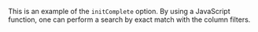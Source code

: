 This is an example of the `initComplete` option. By using a JavaScript function,
one can perform a search by exact match with the column filters.
